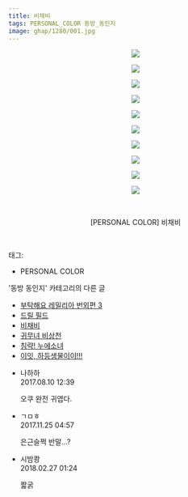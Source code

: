 ```yaml
---
title: 비채비
tags: PERSONAL_COLOR 동방_동인지
image: ghap/1280/001.jpg
---
```

<div class="article">
<p style="text-align: center; clear: none; float: none;"><img src="{{ site.nasurl }}/ghap/1280/001.jpg"/></p>
<p style="text-align: center; clear: none; float: none;"><img src="{{ site.nasurl }}/ghap/1280/002.jpg"/></p>
<p style="text-align: center; clear: none; float: none;"><img src="{{ site.nasurl }}/ghap/1280/003.jpg"/></p>
<p style="text-align: center; clear: none; float: none;"><img src="{{ site.nasurl }}/ghap/1280/004.jpg"/></p>
<p style="text-align: center; clear: none; float: none;"><img src="{{ site.nasurl }}/ghap/1280/005.jpg"/></p>
<p style="text-align: center; clear: none; float: none;"><img src="{{ site.nasurl }}/ghap/1280/006.jpg"/></p>
<p style="text-align: center; clear: none; float: none;"><img src="{{ site.nasurl }}/ghap/1280/007.jpg"/></p>
<p style="text-align: center; clear: none; float: none;"><img src="{{ site.nasurl }}/ghap/1280/008.jpg"/></p>
<p style="text-align: center; clear: none; float: none;"><img src="{{ site.nasurl }}/ghap/1280/009.jpg"/></p>
<p style="text-align: center; clear: none; float: none;"><img src="{{ site.nasurl }}/ghap/1280/010.jpg"/></p>
<p style="text-align: center; clear: none; float: none;"><br/></p>
<p style="text-align: center; clear: none; float: none;">[PERSONAL COLOR] 비채비</p>
<p><br/></p>
</div><div class="tagTrail">
<p>태그: </p>
<ul>
<li>PERSONAL COLOR</li>
</ul>
</div><div class="another">
<p>'동방 동인지' 카테고리의 다른 글</p>
<ul>
<li><a href="/2016-08-01-ghap_1282">부탁해요 레밀리아 번외편 3</a></li>
<li><a href="/2016-08-01-ghap_1281">드릴 필드</a></li>
<li><a href="/2016-07-31-ghap_1280">비채비</a></li>
<li><a href="/2016-07-31-ghap_1279">귀무녀 비상천</a></li>
<li><a href="/2016-07-31-ghap_1277">침략! 누에소녀</a></li>
<li><a href="/2016-07-31-ghap_1276">이잇, 하등생물이이!!!</a></li>
</ul>
</div><div class="cb_module cb_fluid">
<div class="cb_wrt cb_profile">
<div class="comment">
<ul>
<li class="cb_thumb_off" id="comment15056053">
<div class="cb_comment_area">
<div class="cb_info_area">
<div class="cb_section">
<span class="cb_nick_name">나하하</span>
</div>
<div class="cb_section">
<span class="cb_date">2017.08.10 12:39 </span>
</div>
</div>
<div class="cb_dsc_comment">
<p class="cb_dsc">
											오쿠 완전 귀엽다.
										</p>
</div>
</div></li>
<li class="cb_thumb_off" id="comment15137051">
<div class="cb_comment_area">
<div class="cb_info_area">
<div class="cb_section">
<span class="cb_nick_name">ㄱㅁㅎ</span>
</div>
<div class="cb_section">
<span class="cb_date">2017.11.25 04:57 </span>
</div>
</div>
<div class="cb_dsc_comment">
<p class="cb_dsc">
											은근슬쩍 반말...?
										</p>
</div>
</div></li>
<li class="cb_thumb_off" id="comment15207664">
<div class="cb_comment_area">
<div class="cb_info_area">
<div class="cb_section">
<span class="cb_nick_name">시밤쾅</span>
</div>
<div class="cb_section">
<span class="cb_date">2018.02.27 01:24 </span>
</div>
</div>
<div class="cb_dsc_comment">
<p class="cb_dsc">
											짧굵
										</p>
</div>
</div></li>
</ul>
</div>
</div><!-- commentList close -->
</div>